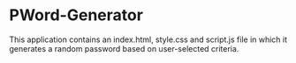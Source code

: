 # PWord-Generator
This application contains an index.html, style.css and script.js file in which it generates a random password based on user-selected criteria.

